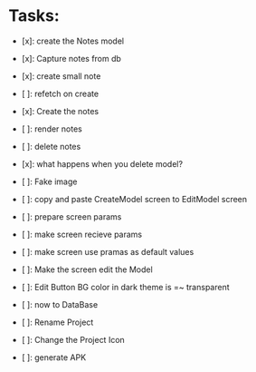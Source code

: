 # Tasks:

- [x]: create the Notes model
- [x]: Capture notes from db
- [x]: create small note
- [ ]: refetch on create
- [x]: Create the notes
- [ ]: render notes
- [ ]: delete notes
- [x]: what happens when you delete model?

- [ ]: Fake image

- [ ]: copy and paste CreateModel screen to EditModel screen
- [ ]: prepare screen params
- [ ]: make screen recieve params
- [ ]: make screen use pramas as default values
- [ ]: Make the screen edit the Model

- [ ]: Edit Button BG color in dark theme is =~ transparent
- [ ]: now to DataBase
- [ ]: Rename Project
- [ ]: Change the Project Icon
- [ ]: generate APK
